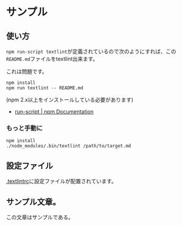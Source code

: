 # サンプル

## 使い方

`npm run-script textlint`が定義されているので次のようにすれば、この`README.md`ファイルをtextlint出来ます。

これは問題です。



```
npm install
npm run textlint -- README.md
```

(npm 2.x以上をインストールしている必要があります)

- [run-script | npm Documentation](https://docs.npmjs.com/cli/run-script/ "run-script | npm Documentation")

### もっと手動に

```
npm install
./node_modules/.bin/textlint /path/to/target.md
```

## 設定ファイル

[.textlintrc](./.textlintrc)に設定ファイルが配置されています。

## サンプル文章。

この文章はサンプルである。